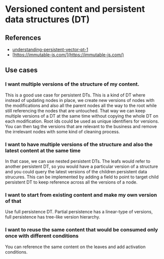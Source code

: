 # Versioned content and persistent data structures (DT)

## References

- [understanding-persistent-vector-pt-1](https://hypirion.com/musings/understanding-persistent-vector-pt-1)
- [https://immutable-js.com/](https://immutable-js.com/)

## Use cases

### I want multiple versions of the structure of my content.

This is a good use case for persistent DTs. This is a kind of DT where instead of updating nodes in place, we create new versions of nodes with the modifications and also all the parent nodes all the way to the root while still referencing the nodes that are untouched. That way we can keep multiple versions of a DT at the same time without copying the whole DT on each modification. Root ids could be used as unique identifiers for versions. You can then tag the versions that are relevant to the business and remove the irrelevant nodes with some kind of cleaning process.

### I want to have multiple versions of the structure and also the latest content at the same time

In that case, we can use nested persistent DTs. The leafs would refer to another persistent DT, so you would have a particular version of a structure and you could query the latest versions of the children persistent data strucures. This can be implemented by adding a field to point to target child persistent DT to keep reference across all the versions of a node.

### I want to start from existing content and make my own version of that

Use full persistence DT. Partial persistence has a linear-type of versions, full persistence has tree-like version hierarchy.

### I want to reuse the same content that would be consumed only once with different conditions

You can reference the same content on the leaves and add activation conditions.
